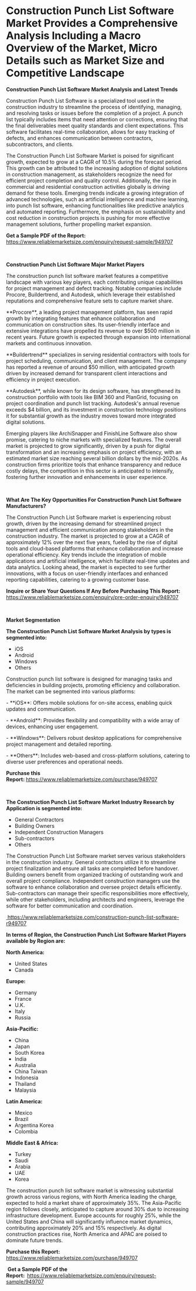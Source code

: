 <p><h1>Construction Punch List Software Market Provides a Comprehensive Analysis Including a Macro Overview of the Market, Micro Details such as Market Size and Competitive Landscape</h1></p><p><strong>Construction Punch List Software Market Analysis and Latest Trends</strong></p>
<p><p>Construction Punch List Software is a specialized tool used in the construction industry to streamline the process of identifying, managing, and resolving tasks or issues before the completion of a project. A punch list typically includes items that need attention or corrections, ensuring that the final deliverables meet quality standards and client expectations. This software facilitates real-time collaboration, allows for easy tracking of defects, and enhances communication between contractors, subcontractors, and clients.</p><p>The Construction Punch List Software Market is poised for significant growth, expected to grow at a CAGR of 10.5% during the forecast period. This growth can be attributed to the increasing adoption of digital solutions in construction management, as stakeholders recognize the need for efficient project completion and quality control. Additionally, the rise in commercial and residential construction activities globally is driving demand for these tools. Emerging trends indicate a growing integration of advanced technologies, such as artificial intelligence and machine learning, into punch list software, enhancing functionalities like predictive analytics and automated reporting. Furthermore, the emphasis on sustainability and cost reduction in construction projects is pushing for more effective management solutions, further propelling market expansion.</p></p>
<p><strong>Get a Sample PDF of the Report:&nbsp;</strong> <a href="https://www.reliablemarketsize.com/enquiry/request-sample/949707?utm_campaign=2993&utm_medium=2&utm_source=Github&utm_content=ia&utm_term=17042025&utm_id=construction-punch-list-software">https://www.reliablemarketsize.com/enquiry/request-sample/949707</a></p>
<p>&nbsp;</p>
<p><strong>Construction Punch List Software Major Market Players</strong></p>
<p><p>The construction punch list software market features a competitive landscape with various key players, each contributing unique capabilities for project management and defect tracking. Notable companies include Procore, Buildertrend, and Autodesk, which leverage their established reputations and comprehensive feature sets to capture market share.</p><p>**Procore**, a leading project management platform, has seen rapid growth by integrating features that enhance collaboration and communication on construction sites. Its user-friendly interface and extensive integrations have propelled its revenue to over $500 million in recent years. Future growth is expected through expansion into international markets and continuous innovation.</p><p>**Buildertrend** specializes in serving residential contractors with tools for project scheduling, communication, and client management. The company has reported a revenue of around $50 million, with anticipated growth driven by increased demand for transparent client interactions and efficiency in project execution.</p><p>**Autodesk**, while known for its design software, has strengthened its construction portfolio with tools like BIM 360 and PlanGrid, focusing on project coordination and punch list tracking. Autodesk's annual revenue exceeds $4 billion, and its investment in construction technology positions it for substantial growth as the industry moves toward more integrated digital solutions.</p><p>Emerging players like ArchiSnapper and FinishLine Software also show promise, catering to niche markets with specialized features. The overall market is projected to grow significantly, driven by a push for digital transformation and an increasing emphasis on project efficiency, with an estimated market size reaching several billion dollars by the mid-2020s. As construction firms prioritize tools that enhance transparency and reduce costly delays, the competition in this sector is anticipated to intensify, fostering further innovation and enhancements in user experience.</p></p>
<p>&nbsp;</p>
<p><strong>What Are The Key Opportunities For Construction Punch List Software Manufacturers?</strong></p>
<p><p>The Construction Punch List Software market is experiencing robust growth, driven by the increasing demand for streamlined project management and efficient communication among stakeholders in the construction industry. The market is projected to grow at a CAGR of approximately 12% over the next five years, fueled by the rise of digital tools and cloud-based platforms that enhance collaboration and increase operational efficiency. Key trends include the integration of mobile applications and artificial intelligence, which facilitate real-time updates and data analytics. Looking ahead, the market is expected to see further innovations, with a focus on user-friendly interfaces and enhanced reporting capabilities, catering to a growing customer base.</p></p>
<p><strong>Inquire or Share Your Questions If Any Before Purchasing This Report:</strong> <a href="https://www.reliablemarketsize.com/enquiry/pre-order-enquiry/949707?utm_campaign=2993&utm_medium=2&utm_source=Github&utm_content=ia&utm_term=17042025&utm_id=construction-punch-list-software">https://www.reliablemarketsize.com/enquiry/pre-order-enquiry/949707</a></p>
<p>&nbsp;</p>
<p><strong>Market Segmentation</strong></p>
<p><strong>The Construction Punch List Software Market Analysis by types is segmented into:</strong></p>
<p><ul><li>iOS</li><li>Android</li><li>Windows</li><li>Others</li></ul></p>
<p><p>Construction punch list software is designed for managing tasks and deficiencies in building projects, promoting efficiency and collaboration. The market can be segmented into various platforms: </p><p>- **iOS**: Offers mobile solutions for on-site access, enabling quick updates and communication.</p><p>- **Android**: Provides flexibility and compatibility with a wide array of devices, enhancing user engagement.</p><p>- **Windows**: Delivers robust desktop applications for comprehensive project management and detailed reporting.</p><p>- **Others**: Includes web-based and cross-platform solutions, catering to diverse user preferences and operational needs.</p></p>
<p><strong>Purchase this Report:&nbsp;</strong><a href="https://www.reliablemarketsize.com/purchase/949707?utm_campaign=2993&utm_medium=2&utm_source=Github&utm_content=ia&utm_term=17042025&utm_id=construction-punch-list-software">https://www.reliablemarketsize.com/purchase/949707</a></p>
<p>&nbsp;</p>
<p><strong>The Construction Punch List Software Market Industry Research by Application is segmented into:</strong></p>
<p><ul><li>General Contractors</li><li>Building Owners</li><li>Independent Construction Managers</li><li>Sub-contractors</li><li>Others</li></ul></p>
<p><p>The Construction Punch List Software market serves various stakeholders in the construction industry. General contractors utilize it to streamline project finalization and ensure all tasks are completed before handover. Building owners benefit from organized tracking of outstanding work and overall project compliance. Independent construction managers use the software to enhance collaboration and oversee project details efficiently. Sub-contractors can manage their specific responsibilities more effectively, while other stakeholders, including architects and engineers, leverage the software for better communication and coordination.</p></p>
<p><a href="https://www.reliablemarketsize.com/construction-punch-list-software-r949707?utm_campaign=2993&utm_medium=2&utm_source=Github&utm_content=ia&utm_term=17042025&utm_id=construction-punch-list-software">&nbsp;https://www.reliablemarketsize.com/construction-punch-list-software-r949707</a></p>
<p><strong>In terms of Region, the Construction Punch List Software Market Players available by Region are:</strong></p>
<p>
    <p> <strong> North America: </strong>
        <ul>
            <li>United States</li>
            <li>Canada</li>
        </ul>
        </p> 
    <p> <strong> Europe: </strong>
        <ul>
            <li>Germany</li>
            <li>France</li>
            <li>U.K.</li>
            <li>Italy</li>
            <li>Russia</li>
        </ul>
        </p> 
    <p> <strong> Asia-Pacific: </strong>
        <ul>
            <li>China</li>
            <li>Japan</li>
            <li>South Korea</li>
            <li>India</li>
            <li>Australia</li>
            <li>China Taiwan</li>
            <li>Indonesia</li>
            <li>Thailand</li>
            <li>Malaysia</li>
        </ul>
        </p> 
    <p> <strong> Latin America: </strong>
        <ul>
            <li>Mexico</li>
            <li>Brazil</li>
            <li>Argentina Korea</li>
            <li>Colombia</li>
        </ul>
        </p> 
    <p> <strong> Middle East & Africa: </strong>
        <ul>
            <li>Turkey</li>
            <li>Saudi</li>
            <li>Arabia</li>
            <li>UAE</li>
            <li>Korea</li>
        </ul>
    </p>
    </p>
<p><p>The construction punch list software market is witnessing substantial growth across various regions, with North America leading the charge, expected to hold a market share of approximately 35%. The Asia-Pacific region follows closely, anticipated to capture around 30% due to increasing infrastructure development. Europe accounts for roughly 25%, while the United States and China will significantly influence market dynamics, contributing approximately 20% and 15% respectively. As digital construction practices rise, North America and APAC are poised to dominate future trends.</p></p>
<p><strong>Purchase this Report: </strong><a href="https://www.reliablemarketsize.com/purchase/949707?utm_campaign=2993&utm_medium=2&utm_source=Github&utm_content=ia&utm_term=17042025&utm_id=construction-punch-list-software">https://www.reliablemarketsize.com/purchase/949707</a></p>
<p>&nbsp;<strong>Get a Sample PDF of the Report:&nbsp;&nbsp;</strong><a href="https://www.reliablemarketsize.com/enquiry/request-sample/949707?utm_campaign=2993&utm_medium=2&utm_source=Github&utm_content=ia&utm_term=17042025&utm_id=construction-punch-list-software">https://www.reliablemarketsize.com/enquiry/request-sample/949707</a></p>
<p><strong></strong></p>
<p><p></p><p></p><p></p></p>